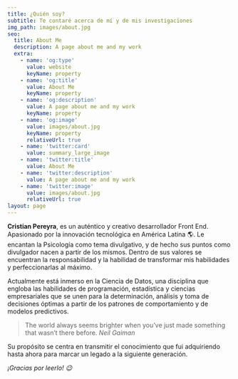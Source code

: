 ```yaml
---
title: ¿Quién soy?
subtitle: Te contaré acerca de mí y de mis investigaciones
img_path: images/about.jpg
seo:
  title: About Me
  description: A page about me and my work
  extra:
    - name: 'og:type'
      value: website
      keyName: property
    - name: 'og:title'
      value: About Me
      keyName: property
    - name: 'og:description'
      value: A page about me and my work
      keyName: property
    - name: 'og:image'
      value: images/about.jpg
      keyName: property
      relativeUrl: true
    - name: 'twitter:card'
      value: summary_large_image
    - name: 'twitter:title'
      value: About Me
    - name: 'twitter:description'
      value: A page about me and my work
    - name: 'twitter:image'
      value: images/about.jpg
      relativeUrl: true
layout: page
---
```

**Cristian Pereyra**, es un auténtico y creativo desarrollador Front End. Apasionado por la innovación tecnológica en América Latina 🌎. Le encantan la Psicología como tema divulgativo, y de hecho sus puntos como divulgador nacen a partir de los mismos. Dentro de sus valores se encuentran la responsabilidad y la habilidad de transformar mis habilidades y perfeccionarlas al máximo. 


Actualmente está inmerso en la Ciencia de Datos, una disciplina que engloba las habilidades de programación, estadística y ciencias empresariales  que se unen para la determinación, análisis y toma de decisiones óptimas a partir de los patrones de comportamiento y de modelos predictivos.



> The world always seems brighter when you’ve just made something that wasn’t there before. <cite>Neil Gaiman</cite>

Su propósito se centra en transmitir el conocimiento que fui adquiriendo hasta ahora para marcar un legado a la siguiente generación.


*¡Gracias por leerlo! 😉*
